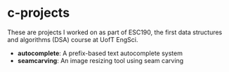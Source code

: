 # c-projects
These are projects I worked on as part of ESC190, the first data structures and algorithms (DSA) course at UofT EngSci.

- **autocomplete**: A prefix-based text autocomplete system
- **seamcarving**: An image resizing tool using seam carving
